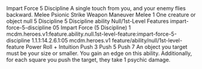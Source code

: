 <ability>
  <name>Impart Force</name>
  <cost>5 Discipline</cost>
  <flavor>A single touch from you, and your enemy flies backward.</flavor>
  <keywords>
    <keyword>Melee</keyword>
    <keyword>Psionic</keyword>
    <keyword>Strike</keyword>
    <keyword>Weapon</keyword>
  </keywords>
  <type>Maneuver</type>
  <distance>Melee 1</distance>
  <target>One creature or object</target>
  <metadata>
    <class>null</class>
    <cost>5 Discipline</cost>
    <cost_amount>5</cost_amount>
    <cost_resource>Discipline</cost_resource>
    <feature_type>ability</feature_type>
    <file_dpath>Null/1st-Level Features</file_dpath>
    <item_id>impart-force-5-discipline</item_id>
    <item_index>05</item_index>
    <item_name>Impart Force (5 Discipline)</item_name>
    <level>1</level>
    <scc>mcdm.heroes.v1:feature.ability.null.1st-level-feature:impart-force-5-discipline</scc>
    <scdc>1.1.1:14.2.6.1:05</scdc>
    <source>mcdm.heroes.v1</source>
    <type>feature/ability/null/1st-level-feature</type>
  </metadata>
  <effects>
    <effect type="roll">
      <roll>Power Roll + Intuition</roll>
      <t1>Push 3</t1>
      <t2>Push 5</t2>
      <t3>Push 7</t3>
    </effect>
    <effect type="mundane">An object you target must be your size or smaller. You gain an edge on this ability. Additionally, for each square you push the target, they take 1 psychic damage.</effect>
  </effects>
</ability>
